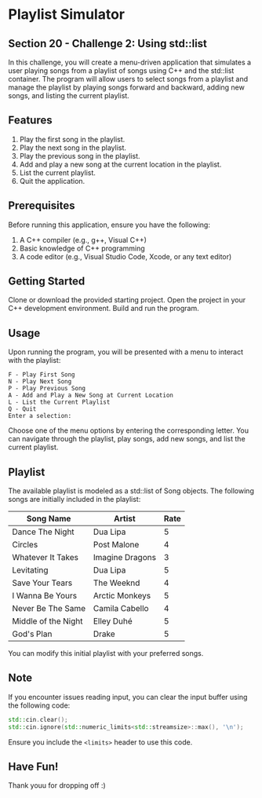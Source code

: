 # Playlist Simulator
## Section 20 - Challenge 2: Using std::list


In this challenge, you will create a menu-driven application that simulates a user playing songs from a playlist of songs using C++ and the std::list container. The program will allow users to select songs from a playlist and manage the playlist by playing songs forward and backward, adding new songs, and listing the current playlist.

## Features
1. Play the first song in the playlist.
1. Play the next song in the playlist.
1. Play the previous song in the playlist.
1. Add and play a new song at the current location in the playlist.
1. List the current playlist.
1. Quit the application.


## Prerequisites
Before running this application, ensure you have the following:

1. A C++ compiler (e.g., g++, Visual C++)
2. Basic knowledge of C++ programming
3. A code editor (e.g., Visual Studio Code, Xcode, or any text editor)

## Getting Started
Clone or download the provided starting project.
Open the project in your C++ development environment.
Build and run the program.

## Usage
Upon running the program, you will be presented with a menu to interact with the playlist:


```
F - Play First Song
N - Play Next Song
P - Play Previous Song
A - Add and Play a New Song at Current Location
L - List the Current Playlist
Q - Quit
Enter a selection:
```



Choose one of the menu options by entering the corresponding letter. You can navigate through the playlist, play songs, add new songs, and list the current playlist.

## Playlist
The available playlist is modeled as a std::list of Song objects. The following songs are initially included in the playlist:



| Song Name           | Artist                  | Rate |
| ------------------- | ----------------------- | ---- |
| Dance The Night     | Dua Lipa                | 5    |
| Circles             | Post Malone             | 4    |
| Whatever It Takes   | Imagine Dragons         | 3    |
| Levitating          | Dua Lipa                | 5    |
| Save Your Tears     | The Weeknd              | 4    |
| I Wanna Be Yours    |  Arctic Monkeys | 5    |
| Never Be The Same   | Camila Cabello          | 4    |
| Middle of the Night | Elley Duhé              | 5    |
| God's Plan          | Drake                   | 5    |



You can modify this initial playlist with your preferred songs.

## Note
If you encounter issues reading input, you can clear the input buffer using the following code:

```cpp
std::cin.clear();
std::cin.ignore(std::numeric_limits<std::streamsize>::max(), '\n');
```


Ensure you include the `<limits>` header to use this code.

## Have Fun!

Thank youu for dropping off :)